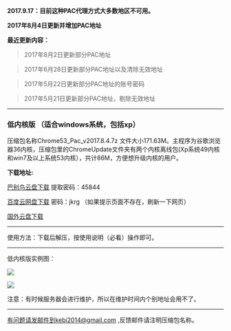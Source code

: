 **2017.9.17：目前这种PAC代理方式大多数地区不可用。**

**2017年8月4日更新并增加PAC地址**

**最近更新内容：**

> 2017年8月2日更新部分PAC地址

> 2017年6月28日更新部分PAC地址以及清除无效地址

> 2017年5月22日更新部分PAC地址的账号密码

> 2017年5月21日更新部分PAC地址，剔除无效地址

***

### 低内核版 （适合windows系统，包括xp）

压缩包名称Chrome53_Pac_v2017.8.4.7z 文件大小171.63M。主程序为谷歌浏览器36内核，压缩包里的ChromeUpdate文件夹有两个内核离线包(Xp系统49内核和win7及以上系统53内核），共计86M，方便想升级内核的用户。


**下载地址:**

[巴别鸟云盘下载](https://www.babel.cc/share.do?s=1234123385978751) 提取密码：45844

[百度云网盘下载](https://pan.baidu.com/s/1kVFZcUV) 密码：jkrg （如果提示页面不存在，刷新一下网页）

[国外云盘下载](https://nofile.io/f/sEb1vdx8Nog/Chrome53_Pac_v2017.8.4.7z) 

***

使用方法：下载后解压，按使用说明（必看）操作即可。

***

低内核版实例图：

![](https://raw.githubusercontent.com/Alvin9999/pac2/master/53PAC1.PNG)

![](https://raw.githubusercontent.com/Alvin9999/pac2/master/53PAC2.PNG)


注意：有时候服务器会进行维护，所以在维护时间内个别地址会用不了。


***


有问题请发邮件到kebi2014@gmail.com ,反馈邮件请注明压缩包名称。
